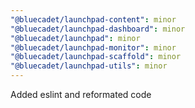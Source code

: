 ```yaml
---
"@bluecadet/launchpad-content": minor
"@bluecadet/launchpad-dashboard": minor
"@bluecadet/launchpad": minor
"@bluecadet/launchpad-monitor": minor
"@bluecadet/launchpad-scaffold": minor
"@bluecadet/launchpad-utils": minor
---
```


Added eslint and reformated code
